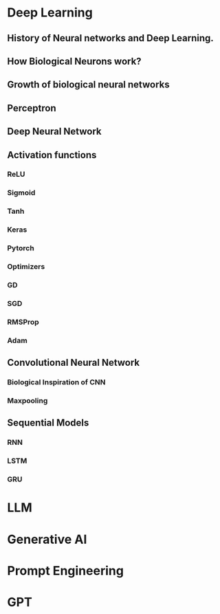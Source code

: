 # Deep Learning
## History of Neural networks and Deep Learning. 
## How Biological Neurons work? 
## Growth of biological neural networks 
## Perceptron
## Deep Neural Network
## Activation functions
### ReLU
### Sigmoid
### Tanh

### Keras
### Pytorch
### Optimizers
### GD
### SGD
### RMSProp
### Adam
## Convolutional Neural Network
### Biological Inspiration of CNN
### Maxpooling
## Sequential Models
### RNN
### LSTM
### GRU

# LLM
# Generative AI
# Prompt Engineering
# GPT